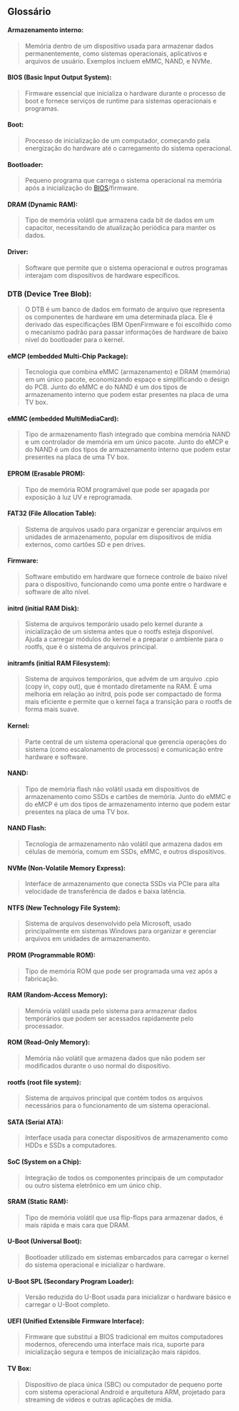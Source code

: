 
## Glossário

#### Armazenamento interno:
<!-- Armazenamento interno -->
> Memória dentro de um dispositivo usada para armazenar dados permanentemente, como sistemas operacionais, aplicativos e arquivos de usuário. Exemplos incluem eMMC, NAND, e NVMe.

#### BIOS (Basic Input Output System):
<!-- BIOS -->
> Firmware essencial que inicializa o hardware durante o processo de boot e fornece serviços de runtime para sistemas operacionais e programas.

#### Boot:
<!-- Boot -->
> Processo de inicialização de um computador, começando pela energização do hardware até o carregamento do sistema operacional.

#### Bootloader:
<!-- Bootloader -->
> Pequeno programa que carrega o sistema operacional na memória após a inicialização do [BIOS](#bios-basic-input-output-system)/firmware.

#### DRAM (Dynamic RAM):
<!-- DRAM -->
> Tipo de memória volátil que armazena cada bit de dados em um capacitor, necessitando de atualização periódica para manter os dados.

#### Driver:
<!-- Driver -->
> Software que permite que o sistema operacional e outros programas interajam com dispositivos de hardware específicos.

### DTB (Device Tree Blob):
<!-- DTB -->
> O DTB é um banco de dados em formato de arquivo que representa os componentes de hardware em uma determinada placa. Ele é derivado das especificações IBM OpenFirmware e foi escolhido como o mecanismo padrão para passar informações de hardware de baixo nível do bootloader para o kernel.

#### eMCP (embedded Multi-Chip Package):
<!-- eMCP -->
> Tecnologia que combina eMMC (armazenamento) e DRAM (memória) em um único pacote, economizando espaço e simplificando o design do PCB. Junto do eMMC e do NAND é um dos tipos de armazenamento interno que podem estar presentes na placa de uma TV box.

#### eMMC (embedded MultiMediaCard):
<!-- eMMC -->
> Tipo de armazenamento flash integrado que combina memória NAND e um controlador de memória em um único pacote. Junto do eMCP e do NAND é um dos tipos de armazenamento interno que podem estar presentes na placa de uma TV box.

#### EPROM (Erasable PROM):
<!-- EPROM -->
> Tipo de memória ROM programável que pode ser apagada por exposição à luz UV e reprogramada.

#### FAT32 (File Allocation Table):
<!-- FAT32 -->
> Sistema de arquivos usado para organizar e gerenciar arquivos em unidades de armazenamento, popular em dispositivos de mídia externos, como cartões SD e pen drives.

#### Firmware:
<!-- Firmware -->
> Software embutido em hardware que fornece controle de baixo nível para o dispositivo, funcionando como uma ponte entre o hardware e software de alto nível.

#### initrd (initial RAM Disk):
<!-- initrd -->
> Sistema de arquivos temporário usado pelo kernel durante a inicialização de um sistema antes que o rootfs esteja disponível. Ajuda a carregar módulos do kernel e a preparar o ambiente para o rootfs, que é o sistema de arquivos principal.

#### initramfs (initial RAM Filesystem):
<!-- initramfs -->
> Sistema de arquivos temporários, que advém de um arquivo .cpio (copy in, copy out), que é montado diretamente na RAM. É uma melhoria em relação ao initrd, pois pode ser compactado de forma mais eficiente e permite que o kernel faça a transição para o rootfs de forma mais suave.

#### Kernel:
<!-- Kernel -->
> Parte central de um sistema operacional que gerencia operações do sistema (como escalonamento de processos) e comunicação entre hardware e software.

#### NAND:
<!-- NAND -->
> Tipo de memória flash não volátil usada em dispositivos de armazenamento como SSDs e cartões de memória. Junto do eMMC e do eMCP é um dos tipos de armazenamento interno que podem estar presentes na placa de uma TV box.

#### NAND Flash:
<!-- NAND Flash -->
> Tecnologia de armazenamento não volátil que armazena dados em células de memória, comum em SSDs, eMMC, e outros dispositivos.

#### NVMe (Non-Volatile Memory Express):
<!-- NVMe -->
> Interface de armazenamento que conecta SSDs via PCIe para alta velocidade de transferência de dados e baixa latência.

#### NTFS (New Technology File System):
<!-- NTFS -->
> Sistema de arquivos desenvolvido pela Microsoft, usado principalmente em sistemas Windows para organizar e gerenciar arquivos em unidades de armazenamento.

#### PROM (Programmable ROM):
<!-- PROM -->
> Tipo de memória ROM que pode ser programada uma vez após a fabricação.

#### RAM (Random-Access Memory):
<!-- RAM -->
> Memória volátil usada pelo sistema para armazenar dados temporários que podem ser acessados rapidamente pelo processador.

#### ROM (Read-Only Memory):
<!-- ROM -->
> Memória não volátil que armazena dados que não podem ser modificados durante o uso normal do dispositivo.

#### rootfs (root file system):
<!-- rootfs -->
> Sistema de arquivos principal que contém todos os arquivos necessários para o funcionamento de um sistema operacional.

#### SATA (Serial ATA):
<!-- SATA -->
> Interface usada para conectar dispositivos de armazenamento como HDDs e SSDs a computadores.

#### SoC (System on a Chip):
<!-- SoC -->
> Integração de todos os componentes principais de um computador ou outro sistema eletrônico em um único chip.

#### SRAM (Static RAM):
<!-- SRAM -->
> Tipo de memória volátil que usa flip-flops para armazenar dados, é mais rápida e mais cara que DRAM.

#### U-Boot (Universal Boot):
<!-- U-Boot -->
> Bootloader utilizado em sistemas embarcados para carregar o kernel do sistema operacional e inicializar o hardware.

#### U-Boot SPL (Secondary Program Loader):
<!-- U-Boot SPL -->
> Versão reduzida do U-Boot usada para inicializar o hardware básico e carregar o U-Boot completo.

#### UEFI (Unified Extensible Firmware Interface):
<!-- UEFI -->
> Firmware que substitui a BIOS tradicional em muitos computadores modernos, oferecendo uma interface mais rica, suporte para inicialização segura e tempos de inicialização mais rápidos.

#### TV Box:
<!-- TV Box -->
> Dispositivo de placa única (SBC) ou computador de pequeno porte com sistema operacional Android e arquitetura ARM, projetado para streaming de vídeos e outras aplicações de mídia.


